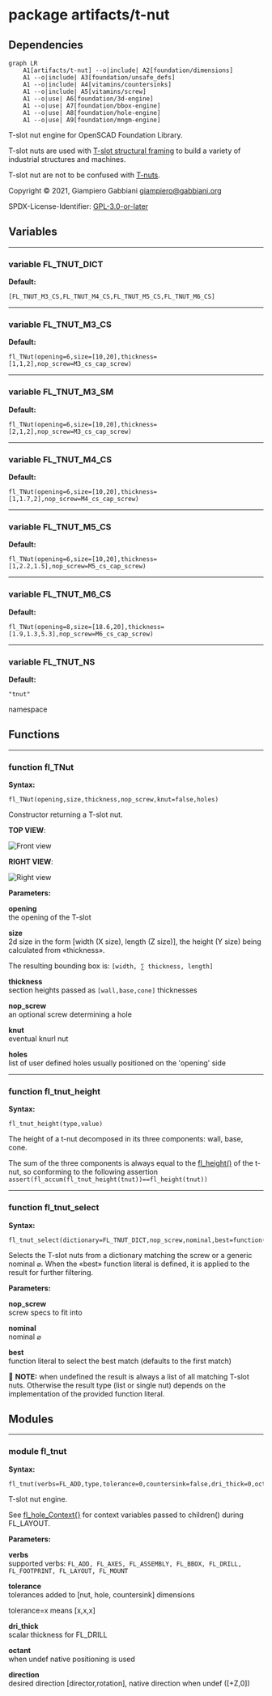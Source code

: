 # package artifacts/t-nut

## Dependencies

```mermaid
graph LR
    A1[artifacts/t-nut] --o|include| A2[foundation/dimensions]
    A1 --o|include| A3[foundation/unsafe_defs]
    A1 --o|include| A4[vitamins/countersinks]
    A1 --o|include| A5[vitamins/screw]
    A1 --o|use| A6[foundation/3d-engine]
    A1 --o|use| A7[foundation/bbox-engine]
    A1 --o|use| A8[foundation/hole-engine]
    A1 --o|use| A9[foundation/mngm-engine]
```

T-slot nut engine for OpenSCAD Foundation Library.

T-slot nuts are used with
[T-slot structural framing](https://en.wikipedia.org/wiki/T-slot_structural_framing)
to build a variety of industrial structures and machines.

T-slot nut are not to be confused with [T-nuts](https://en.wikipedia.org/wiki/T-nut).

Copyright © 2021, Giampiero Gabbiani <giampiero@gabbiani.org>

SPDX-License-Identifier: [GPL-3.0-or-later](https://spdx.org/licenses/GPL-3.0-or-later.html)


## Variables

---

### variable FL_TNUT_DICT

__Default:__

    [FL_TNUT_M3_CS,FL_TNUT_M4_CS,FL_TNUT_M5_CS,FL_TNUT_M6_CS]

---

### variable FL_TNUT_M3_CS

__Default:__

    fl_TNut(opening=6,size=[10,20],thickness=[1,1,2],nop_screw=M3_cs_cap_screw)

---

### variable FL_TNUT_M3_SM

__Default:__

    fl_TNut(opening=6,size=[10,20],thickness=[2,1,2],nop_screw=M3_cs_cap_screw)

---

### variable FL_TNUT_M4_CS

__Default:__

    fl_TNut(opening=6,size=[10,20],thickness=[1,1.7,2],nop_screw=M4_cs_cap_screw)

---

### variable FL_TNUT_M5_CS

__Default:__

    fl_TNut(opening=6,size=[10,20],thickness=[1,2.2,1.5],nop_screw=M5_cs_cap_screw)

---

### variable FL_TNUT_M6_CS

__Default:__

    fl_TNut(opening=8,size=[18.6,20],thickness=[1.9,1.3,5.3],nop_screw=M6_cs_cap_screw)

---

### variable FL_TNUT_NS

__Default:__

    "tnut"

namespace

## Functions

---

### function fl_TNut

__Syntax:__

```text
fl_TNut(opening,size,thickness,nop_screw,knut=false,holes)
```

Constructor returning a T-slot nut.

__TOP VIEW__:

![Front view](800x600/fig_tnut_top_view.png)

__RIGHT VIEW__:

![Right view](800x600/fig_tnut_right_view.png)


__Parameters:__

__opening__  
the opening of the T-slot

__size__  
2d size in the form [width (X size), length (Z size)], the height (Y size)
being calculated from «thickness».

The resulting bounding box is: `[width, ∑ thickness, length]`


__thickness__  
section heights passed as `[wall,base,cone]` thicknesses


__nop_screw__  
an optional screw determining a hole

__knut__  
eventual knurl nut

__holes__  
list of user defined holes usually positioned on the 'opening' side


---

### function fl_tnut_height

__Syntax:__

```text
fl_tnut_height(type,value)
```

The height of a t-nut decomposed in its three components: wall, base, cone.

The sum of the three components is always equal to the [fl_height()](../foundation/core.md#function-fl_height) of the
t-nut, so conforming to the following assertion
`assert(fl_accum(fl_tnut_height(tnut))==fl_height(tnut))`


---

### function fl_tnut_select

__Syntax:__

```text
fl_tnut_select(dictionary=FL_TNUT_DICT,nop_screw,nominal,best=function(matches)matches[0])
```

Selects the T-slot nuts from a dictionary matching the screw or a generic
nominal ⌀. When the «best» function literal is defined, it is applied to the
result for further filtering.


__Parameters:__

__nop_screw__  
screw specs to fit into

__nominal__  
nominal ⌀

__best__  
function literal to select the best match (defaults to the first match)

:memo: **NOTE:** when undefined the result is always a list of all matching T-slot
nuts. Otherwise the result type (list or single nut) depends on the
implementation of the provided function literal.



## Modules

---

### module fl_tnut

__Syntax:__

    fl_tnut(verbs=FL_ADD,type,tolerance=0,countersink=false,dri_thick=0,octant,direction)

T-slot nut engine.

See [fl_hole_Context{}](../foundation/hole-engine.md#module-fl_hole_context) for context variables passed to children() during
FL_LAYOUT.



__Parameters:__

__verbs__  
supported verbs: `FL_ADD, FL_AXES, FL_ASSEMBLY, FL_BBOX, FL_DRILL, FL_FOOTPRINT, FL_LAYOUT, FL_MOUNT`

__tolerance__  
tolerances added to [nut, hole, countersink] dimensions

tolerance=x means [x,x,x]


__dri_thick__  
scalar thickness for FL_DRILL

__octant__  
when undef native positioning is used

__direction__  
desired direction [director,rotation], native direction when undef ([+Z,0])


